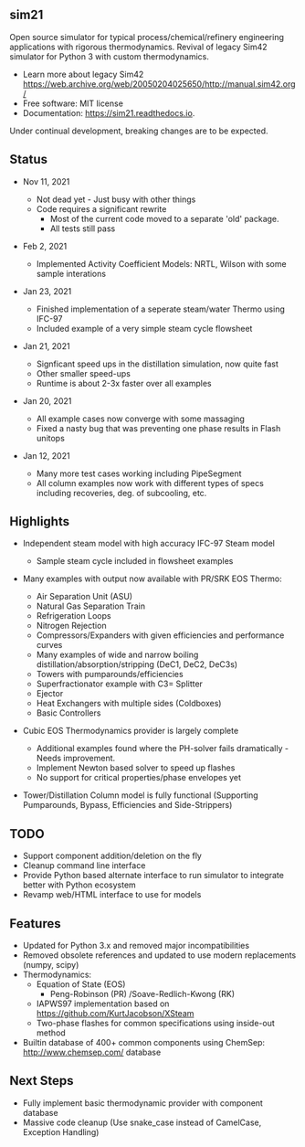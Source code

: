 sim21
-----
Open source simulator for typical process/chemical/refinery engineering applications with rigorous thermodynamics.
Revival of legacy Sim42 simulator for Python 3 with custom thermodynamics.

* Learn more about legacy Sim42 https://web.archive.org/web/20050204025650/http://manual.sim42.org/
* Free software: MIT license
* Documentation: https://sim21.readthedocs.io.

Under continual development, breaking changes are to be expected.

Status
------
* Nov 11, 2021
    * Not dead yet - Just busy with other things
    * Code requires a significant rewrite
      * Most of the current code moved to a separate 'old' package.
      * All tests still pass

* Feb 2, 2021
    * Implemented Activity Coefficient Models: NRTL, Wilson with some sample interations

* Jan 23, 2021
    * Finished implementation of a seperate steam/water Thermo using IFC-97
    * Included example of a very simple steam cycle flowsheet
* Jan 21, 2021
    * Signficant speed ups in the distillation simulation, now quite fast
    * Other smaller speed-ups
    * Runtime is about 2-3x faster over all examples

* Jan 20, 2021
    * All example cases now converge with some massaging
    * Fixed a nasty bug that was preventing one phase results in Flash unitops

* Jan 12, 2021
    * Many more test cases working including PipeSegment
    * All column examples now work with different types of specs including recoveries,
      deg. of subcooling, etc.

Highlights
----------
* Independent steam model with high accuracy IFC-97 Steam model
    * Sample steam cycle included in flowsheet examples

* Many examples with output now available with PR/SRK EOS Thermo:
    * Air Separation Unit (ASU)
    * Natural Gas Separation Train
    * Refrigeration Loops
    * Nitrogen Rejection
    * Compressors/Expanders with given efficiencies and performance curves
    * Many examples of wide and narrow boiling distillation/absorption/stripping (DeC1, DeC2, DeC3s)
    * Towers with pumparounds/efficiencies
    * Superfractionator example with C3= Splitter
    * Ejector
    * Heat Exchangers with multiple sides (Coldboxes)
    * Basic Controllers

* Cubic EOS Thermodynamics provider is largely complete
    * Additional examples found where the PH-solver fails dramatically - Needs improvement.
    * Implement Newton based solver to speed up flashes
    * No support for critical properties/phase envelopes yet

* Tower/Distillation Column model is fully functional (Supporting Pumparounds, Bypass, Efficiencies and Side-Strippers)

TODO
----

* Support component addition/deletion on the fly
* Cleanup command line interface
* Provide Python based alternate interface to run simulator to integrate better with Python ecosystem
* Revamp web/HTML interface to use for models

Features
--------

* Updated for Python 3.x and removed major incompatibilities
* Removed obsolete references and updated to use modern replacements (numpy, scipy)
* Thermodynamics:
    * Equation of State (EOS)
        * Peng-Robinson (PR) /Soave-Redlich-Kwong (RK)
    * IAPWS97 implementation based on https://github.com/KurtJacobson/XSteam
    * Two-phase flashes for common specifications using inside-out method
* Builtin database of 400+ common components using ChemSep: <http://www.chemsep.com/> database


Next Steps
----------

* Fully implement basic thermodynamic provider with component database
* Massive code cleanup (Use snake_case instead of CamelCase, Exception Handling)
